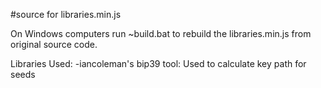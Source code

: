#source for libraries.min.js

On Windows computers run ~build.bat to rebuild the libraries.min.js from original source code.

Libraries Used: 
-iancoleman's bip39 tool: Used to calculate key path for seeds
